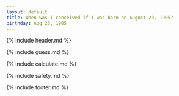```yaml
---
layout: default
title: When was I conceived if I was born on August 23, 1905?
birthday: Aug 23, 1905
---
```


{% include header.md %}

{% include guess.md %}

{% include calculate.md %}

{% include safety.md %}

{% include footer.md %}



